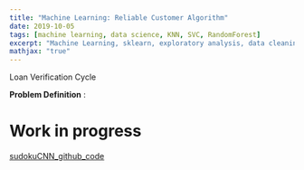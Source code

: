 ```yaml
---
title: "Machine Learning: Reliable Customer Algorithm"
date: 2019-10-05
tags: [machine learning, data science, KNN, SVC, RandomForest]
excerpt: "Machine Learning, sklearn, exploratory analysis, data cleaning ,Data Science, python"
mathjax: "true"
---
```

Loan Verification Cycle

**Problem Definition** :

# Work in progress

[sudokuCNN_github_code](https://github.com/erenat77/reliable_customer_algorithm)
